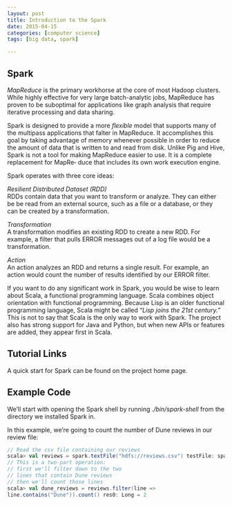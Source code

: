 ```yaml
---
layout: post
title: Introduction to the Spark
date: 2015-04-15
categories: [computer science]
tags: [big data, spark]

---
```


## Spark*MapReduce* is the primary workhorse at the core of most Hadoop clusters. While highly effective for very large batch-analytic jobs, MapReduce has proven to be suboptimal for applications like graph analysis that require iterative processing and data sharing.
Spark is designed to provide a more *flexible* model that supports many of the multipass applications that falter in MapReduce. It accomplishes this goal by taking advantage of memory whenever possible in order to reduce the amount of data that is written to and read from disk. Unlike Pig and Hive, Spark is not a tool for making MapReduce easier to use. It is a complete replacement for MapRe‐ duce that includes its own work execution engine.
Spark operates with three core ideas:
*Resilient Distributed Dataset (RDD)*  
RDDs contain data that you want to transform or analyze. They can either be be read from an external source, such as a file or a database, or they can be created by a transformation.*Transformation*  
A transformation modifies an existing RDD to create a new RDD. For example, a filter that pulls ERROR messages out of a log file would be a transformation.
*Action*  
An action analyzes an RDD and returns a single result. For example, an action would count the number of results identified by our ERROR filter.
If you want to do any significant work in Spark, you would be wise to learn about Scala, a functional programming language. Scala combines object orientation with functional programming. Because Lisp is an older functional programming language, Scala might be called “*Lisp joins the 21st century.*” This is not to say that Scala is the only way to work with Spark. The project also has strong support for Java and Python, but when new APIs or features are added, they appear first in Scala.
## Tutorial Links
A quick start for Spark can be found on the project home page. 
## Example Code
We’ll start with opening the Spark shell by running *./bin/spark-shell* from the directory we installed Spark in.
In this example, we’re going to count the number of Dune reviews in our review file:
```scala// Read the csv file containing our reviewsscala> val reviews = spark.textFile("hdfs://reviews.csv") testFile: spark.RDD[String] = spark.MappedRDD@3d7e837f// This is a two-part operation:// first we'll filter down to the two// lines that contain Dune reviews// then we'll count those linesscala> val dune_reviews = reviews.filter(line =>line.contains("Dune")).count() res0: Long = 2
```
